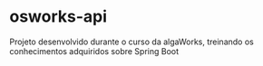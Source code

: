 # osworks-api

Projeto desenvolvido durante o curso da algaWorks, treinando os conhecimentos adquiridos sobre Spring Boot

